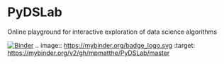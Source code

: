 # PyDSLab
Online playground for interactive exploration of data science algorithms

[![Binder](https://mybinder.org/badge_logo.svg)](https://mybinder.org/v2/gh/mpmatthe/PyDSLab/master)
.. image:: https://mybinder.org/badge_logo.svg :target: https://mybinder.org/v2/gh/mpmatthe/PyDSLab/master
